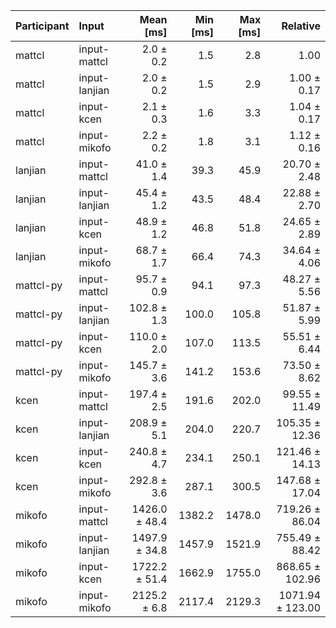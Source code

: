 | Participant | Input | Mean [ms] | Min [ms] | Max [ms] | Relative |
|:---|:---|---:|---:|---:|---:|
| mattcl | input-mattcl | 2.0 ± 0.2 | 1.5 | 2.8 | 1.00 |
| mattcl | input-lanjian | 2.0 ± 0.2 | 1.5 | 2.9 | 1.00 ± 0.17 |
| mattcl | input-kcen | 2.1 ± 0.3 | 1.6 | 3.3 | 1.04 ± 0.17 |
| mattcl | input-mikofo | 2.2 ± 0.2 | 1.8 | 3.1 | 1.12 ± 0.16 |
| lanjian | input-mattcl | 41.0 ± 1.4 | 39.3 | 45.9 | 20.70 ± 2.48 |
| lanjian | input-lanjian | 45.4 ± 1.2 | 43.5 | 48.4 | 22.88 ± 2.70 |
| lanjian | input-kcen | 48.9 ± 1.2 | 46.8 | 51.8 | 24.65 ± 2.89 |
| lanjian | input-mikofo | 68.7 ± 1.7 | 66.4 | 74.3 | 34.64 ± 4.06 |
| mattcl-py | input-mattcl | 95.7 ± 0.9 | 94.1 | 97.3 | 48.27 ± 5.56 |
| mattcl-py | input-lanjian | 102.8 ± 1.3 | 100.0 | 105.8 | 51.87 ± 5.99 |
| mattcl-py | input-kcen | 110.0 ± 2.0 | 107.0 | 113.5 | 55.51 ± 6.44 |
| mattcl-py | input-mikofo | 145.7 ± 3.6 | 141.2 | 153.6 | 73.50 ± 8.62 |
| kcen | input-mattcl | 197.4 ± 2.5 | 191.6 | 202.0 | 99.55 ± 11.49 |
| kcen | input-lanjian | 208.9 ± 5.1 | 204.0 | 220.7 | 105.35 ± 12.36 |
| kcen | input-kcen | 240.8 ± 4.7 | 234.1 | 250.1 | 121.46 ± 14.13 |
| kcen | input-mikofo | 292.8 ± 3.6 | 287.1 | 300.5 | 147.68 ± 17.04 |
| mikofo | input-mattcl | 1426.0 ± 48.4 | 1382.2 | 1478.0 | 719.26 ± 86.04 |
| mikofo | input-lanjian | 1497.9 ± 34.8 | 1457.9 | 1521.9 | 755.49 ± 88.42 |
| mikofo | input-kcen | 1722.2 ± 51.4 | 1662.9 | 1755.0 | 868.65 ± 102.96 |
| mikofo | input-mikofo | 2125.2 ± 6.8 | 2117.4 | 2129.3 | 1071.94 ± 123.00 |
